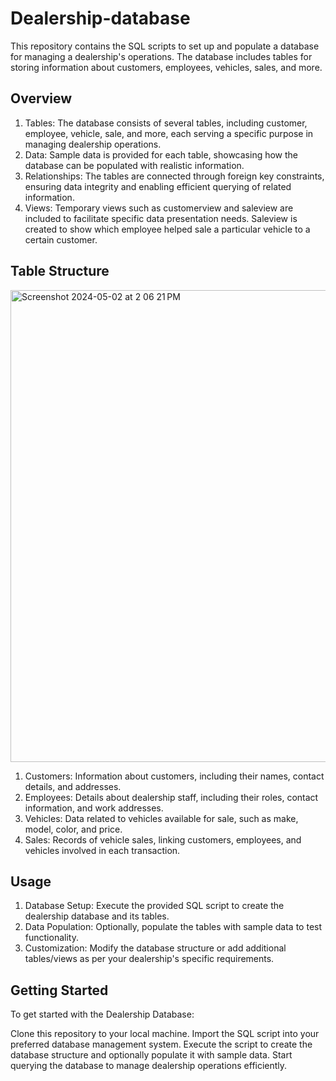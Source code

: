 # Dealership-database
This repository contains the SQL scripts to set up and populate a database for managing a dealership's operations. The database includes tables for storing information about customers, employees, vehicles, sales, and more.

## Overview

1. Tables: The database consists of several tables, including customer, employee, vehicle, sale, and more, each serving a specific purpose in managing dealership operations.
2. Data: Sample data is provided for each table, showcasing how the database can be populated with realistic information.
3. Relationships: The tables are connected through foreign key constraints, ensuring data integrity and enabling efficient querying of related information.
4. Views: Temporary views such as customerview and saleview are included to facilitate specific data presentation needs. Saleview is created to show which employee helped sale a particular vehicle to a certain customer.

## Table Structure

<img width="755" alt="Screenshot 2024-05-02 at 2 06 21 PM" src="https://github.com/KWalker-1/Dealership-database/assets/168217676/5a440328-ac96-4310-9313-6418f88c4530">

1. Customers: Information about customers, including their names, contact details, and addresses.
2. Employees: Details about dealership staff, including their roles, contact information, and work addresses.
3. Vehicles: Data related to vehicles available for sale, such as make, model, color, and price.
4. Sales: Records of vehicle sales, linking customers, employees, and vehicles involved in each transaction.

## Usage

1. Database Setup: Execute the provided SQL script to create the dealership database and its tables.
2. Data Population: Optionally, populate the tables with sample data to test functionality.
3. Customization: Modify the database structure or add additional tables/views as per your dealership's specific requirements.

## Getting Started

To get started with the Dealership Database:

Clone this repository to your local machine.
Import the SQL script into your preferred database management system.
Execute the script to create the database structure and optionally populate it with sample data.
Start querying the database to manage dealership operations efficiently.
